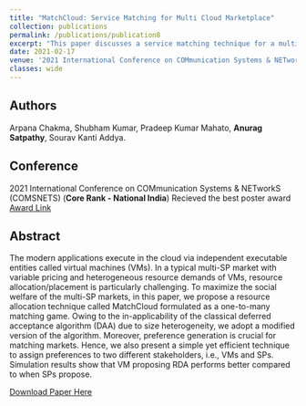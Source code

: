 ```yaml
---
title: "MatchCloud: Service Matching for Multi Cloud Marketplace"
collection: publications
permalink: /publications/publication8
excerpt: "This paper discusses a service matching technique for a multi-cloud marketplace using a revised deferred acceptance algorithm."
date: 2021-02-17
venue: '2021 International Conference on COMmunication Systems & NETworkS (COMSNETS), Bangalore, India'
classes: wide
---
```

## Authors
Arpana Chakma, Shubham Kumar, Pradeep Kumar Mahato, **Anurag Satpathy**, Sourav Kanti Addya.

## Conference
2021 International Conference on COMmunication Systems & NETworkS (COMSNETS) (**Core Rank - National India**)
Recieved the best poster award [Award Link](https://www.comsnets.org/archive/2021/awards.html)

## Abstract
The modern applications execute in the cloud via independent executable entities called virtual machines (VMs). In a typical multi-SP market with variable pricing and heterogeneous resource demands of VMs, resource allocation/placement is particularly challenging. To maximize the social welfare of the multi-SP markets, in this paper, we propose a resource allocation technique called MatchCloud formulated as a one-to-many matching game. Owing to the in-applicability of the classical deferred acceptance algorithm (DAA) due to size heterogeneity, we adopt a modified version of the algorithm. Moreover, preference generation is crucial for matching markets. Hence, we also present a simple yet efficient technique to assign preferences to two different stakeholders, i.e., VMs and SPs. Simulation results show that VM proposing RDA performs better compared to when SPs propose.

[Download Paper Here](https://ieeexplore.ieee.org/abstract/document/9352821)
